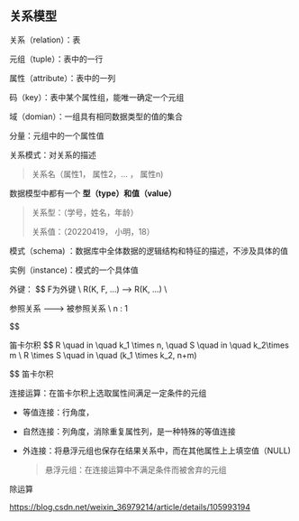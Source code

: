 ## 关系模型

关系（relation）：表

元组（tuple）：表中的一行

属性（attribute）：表中的一列

码（key）：表中某个属性组，能唯一确定一个元组

域（domian）：一组具有相同数据类型的值的集合

分量：元组中的一个属性值

关系模式：对关系的描述

> 关系名（属性1， 属性2，... ， 属性n)



数据模型中都有一个 **型（type）**和**值（value）**

> 关系型：（学号，姓名，年龄）
>
> 关系值：（20220419， 小明，18）



模式（schema) ：数据库中全体数据的逻辑结构和特征的描述，不涉及具体的值

实例（instance)：模式的一个具体值



外键：
$$
F为外键 \\
R(K, F, ...) --> R(K, ...) \\

参照关系 ---> 被参照关系 \\
n : 1



$$


笛卡尔积
$$
R \quad in \quad k_1 \times n,  \quad S \quad in \quad k_2\times m \\
R \times S \quad in \quad (k_1 \times k_2, n+m)
$$
笛卡尔积

连接运算：在笛卡尔积上选取属性间满足一定条件的元组 

- 等值连接：行角度，

- 自然连接：列角度，消除重复属性列，是一种特殊的等值连接

- 外连接：将悬浮元组也保存在结果关系中，而在其他属性上上填空值（NULL)

  > 悬浮元组：在连接运算中不满足条件而被舍弃的元组

除运算

https://blog.csdn.net/weixin_36979214/article/details/105993194